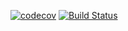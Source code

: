[![codecov](https://codecov.io/gh/RamonOga/job4j_design/branch/master/graph/badge.svg)](https://codecov.io/gh/RamonOga/job4j_design)
[![Build Status](https://travis-ci.org/RamonOga/job4j_design.svg?branch=master)](https://travis-ci.com/RamonOga/job4j_design)